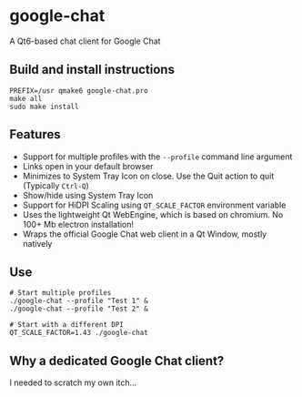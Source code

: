 # google-chat
A Qt6-based chat client for Google Chat 

## Build and install instructions

    PREFIX=/usr qmake6 google-chat.pro
    make all
    sudo make install

## Features
* Support for multiple profiles with the `--profile` command line argument
* Links open in your default browser
* Minimizes to System Tray Icon on close. Use the Quit action to quit (Typically `Ctrl-Q`)
* Show/hide using System Tray Icon
* Support for HiDPI Scaling using `QT_SCALE_FACTOR` environment variable
* Uses the lightweight Qt WebEngine, which is based on chromium. No 100+ Mb electron installation!
* Wraps the official Google Chat web client in a Qt Window, mostly natively

## Use

    # Start multiple profiles
    ./google-chat --profile "Test 1" &
    ./google-chat --profile "Test 2" &

    # Start with a different DPI
    QT_SCALE_FACTOR=1.43 ./google-chat

## Why a dedicated Google Chat client?
I needed to scratch my own itch...
